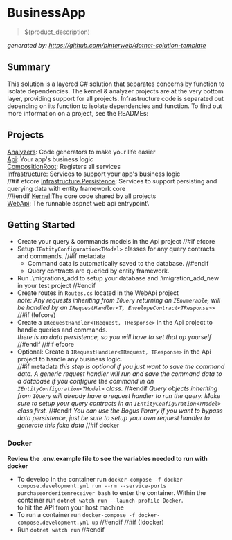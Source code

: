 # BusinessApp
> $(product_description)

_generated by: https://github.com/pinterweb/dotnet-solution-template_

## Summary

This solution is a layered C# solution that separates concerns by function to
isolate dependencies. The kernel & analyzer projects are at the very bottom layer,
providing support for all projects. Infrastructure code is separated out depending
on its function to isolate dependencies and function. To find out more information
on a project, see the READMEs:

## Projects

[Analyzers](./src/BusinessApp.Analyzers): Code generators to make your
life easier\
[Api](./src/BusinessApp.Api): Your app's business logic\
[CompositionRoot](./src/BusinessApp.CompositionRoot): Registers all services\
[Infrastructure](./src/BusinessApp.Infrastructure): Services to support
your app's business logic\
//#if efcore
[Infrastructure.Persistence](./src/BusinessApp.Infrastructure.Persistence):
Services to support persisting and querying data with entity framework core\
//#endif
[Kernel](./src/BusinessApp.Kernel):The core code shared by all projects\
[WebApi](/CSharp/src/BusinessApp.WebApi): The runnable aspnet web api entrypoint\

## Getting Started

- Create your query & commands models in the Api project
//#if efcore
- Setup `IEntityConfiguration<TModel>` classes for any query contracts and
  commands.
//#if metadata
    - Command data is automatically saved to the database.
//#endif
    - Query contracts are queried by entity framework.
- Run .\migrations_add to setup your database and .\migration_add_new in your
  test project
//#endif
- Create routes in `Routes.cs` located in the WebApi project\
  _note: Any requests inheriting from `IQuery` returning an `IEnumerable`, will_
  _be handled by an `IRequestHandler<T, EnvelopeContract<TResponse>>`_
//#if (!efcore)
- Create a `IRequestHandler<TRequest, TResponse>` in the Api project to handle
   queries and commands.\
   _there is no data persistence, so you will have to set that up yourself_
//#endif
//#if efcore
- Optional: Create a `IRequestHandler<TRequest, TResponse>` in the Api project
  to handle any business logic.\
//#if metadata
   _this step is optional if you just want to save the command data. A generic_
   _request handler will run and save the command data to a database if you_
   _configure the command in an `IEntityConfiguration<TModel>` class._
//#endif
   _Query objects inheriting from `IQuery` will already have a request_
   _handler to run the query. Make sure to setup your query contracts in an_
   _`IEntityConfiguration<TModel>` class first._
//#endif
   _You can use the Bogus library if you want to bypass data persistence_,
   _just be sure to setup your own request handler to generate this fake data_
//#if docker
### Docker
**Review the .env.example file to see the variables needed to run with docker**

- To develop in the container run `docker-compose -f
  docker-compose.development.yml run --rm --service-ports purchaseorderitemreceiver bash`
  to enter the container. Within the container run `dotnet watch run --launch-profile Docker`.\
  to hit the API from your host machine
- To run a container run `docker-compose -f docker-compose.development.yml up`
//#endif
//#if (!docker)
- Run `dotnet watch run`
//#endif
